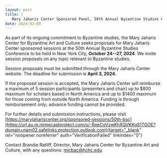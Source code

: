 ```yaml
---
layout: post
title: |
   Mary Jaharis Center Sponsored Panel, 50th Annual Byzantine Studies Conference
date: 2024-03-09
---
```


As part of its ongoing commitment to Byzantine studies, the Mary Jaharis
Center for Byzantine Art and Culture seeks proposals for Mary Jaharis
Center sponsored sessions at the 50th Annual Byzantine Studies
Conference to be held in New York City, **October 24--27, 2024**. We
invite session proposals on any topic relevant to Byzantine
studies.

Session proposals must be submitted through the Mary
Jaharis Center website. The deadline for submission is **April 3,
2024.**

If the proposed session is accepted, the Mary Jaharis
Center will reimburse a maximum of 5 session participants (presenters
and chair) up to $800 maximum for scholars based in North America and
up to $1400 maximum for those coming from outside North America.
Funding is through reimbursement only; advance funding cannot be
provided.

For further details and submission instructions,
please visit
[https://maryjahariscenter.org/sponsored-sessions/50th-bsc](https://url.au.m.mimecastprotect.com/s/-RpeCoVzwKhXQVKKgS1TGOE?domain=nam02.safelinks.protection.outlook.com){target="_blank"
rel="noopener noreferrer" auth="VerificationFailed"
linkindex="0"}

Contact Brandie Ratliff, Director, Mary
Jaharis Center for Byzantine Art and Culture, with any questions:
[mjcbac@hchc.edu](mailto:mjcbac@hchc.edu).
